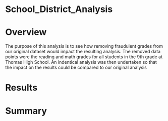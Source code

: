 # School_District_Analysis

# Overview
The purpose of this analysis is to see how removing fraudulent grades from our original dataset would impact the resulting analysis. The removed data points were the reading and math grades for all students in the 9th grade at Thomas High School. An indentical analysis was then undertaken so that the impact on the results could be compared to our original analysis

# Results

# Summary
